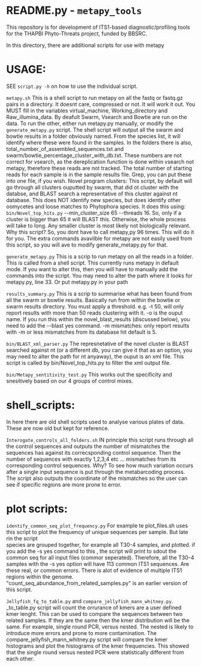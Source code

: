 # README.py - `metapy_tools`
This repository is for development of ITS1-based diagnostic/profiling tools for the THAPBI Phyto-Threats project, funded by BBSRC.

In this directory, there are additional scripts for use with metapy

# USAGE:

SEE ``script.py -h`` on how to use the individual script.

``metapy.sh``   This is a shell script to run metapy on all the fastq or fastq.gz pairs in a directory. It doesnt care, compressed or not. It will work it out. 
You MUST fill in the variables virtual_machine, Working_directory and Raw_illumina_data. 
By deafult Swarm, Vsearch and Bowtie are run on the data. To run the other, either run metapy.py manually, or modify the ``generate_metapy.py`` script. The shell script will
output all the swarm and bowtie results in a folder obviously named. From the species list, it will identify where these were found in the samples. In the folders there is also,
total_number_of_assembled_sequences.txt and swarm/bowtie_percentage_cluster_with_db.txt. These numbers are not correct for vsearch, as the dereplication function
is done within vsearch not metapy, therefore these reads are not tracked. 
The total number of starting reads for each sample is in the sample results file. Grep, you can put these into one file, if you wish. 
Novel program clusters: This script, by default will go through all clusters ouputted by swarm, that did ot cluster with the databse, and BLAST search a representative of this cluster 
against nt database. This does NOT identify new species, but does identify other oomycetes and loose matches to Phytophora species. It does this using:
``bin/Novel_top_hits.py``  --min_cluster_size 65 --threads 16. So, only if a cluster is bigger than 65 it will BLAST this. Otherwise, the whole process will take to long.
Any smaller cluster is most likely not biologically relevant. Why this script? So, you dont have to call metapy,py 96 times. This will do it for you. The extra commands 
avavilble for metapy are not easily used from this script, so you will ave to modify generate_metapy.py for that. 


``generate_metapy.py``   This is a scrip to run metapy on all the reads in a folder. This is called from a shell script. 
This currently runs metapy in default mode. If you want to alter this, then you will have to manually add the commands into the
script. You may need to alter the path where it looks for metapy.py, line 33. Or put metapy.py in your path


``results_summary.py``  This is a scrip to summarise what has been found from all the swarm or bowtie results. Basically run from within the bowtie or swarm results 
directory. You must apply a threshold. e.g. -t 50, will only report results with more than 50 reads clustering with it. -o is the ouput name. If you run this within 
the novel_blast_results (discussed below), you need to add the --blast yes command. -m mismatches: only report results with -m or less mismatches from its database hit 
default is 5. 

``bin/BLAST_xml_parser.py``   The represnetative of the novel cluster is BLAST searched against nt (or a different db, you can give it that as an option, you may need to alter 
the path for nt anyaway), the ouput is an xml file. This script is called by bin/Novel_top_hits.py to filter the xml output file. 

``bin/Metapy_sentitivity_test.py``  This works out the specificity and snesitively based on our 4 groups of control mixes. 


shell_scripts:
==============
In here there are old shell scripts used to analyse various plates of data. These are now old but kept for reference. 

``Interogate_controls_all_folders.sh``   IN principle this script runs through all the control sequences and outputs the number of mismatches the sequences has against 
its correcsponding control sequence. Then the number of sequences with exactly 1,2,3,4 etc ... mismatches from its corresponding control sequences. Why? To see how 
much variation occurs after a single input sequence is put through the metabarcoding process. The script also outputs the coordinate of the mismatches so the user 
can see if specific regions are more prone to error. 

plot scripts:
=============
``identify_common_seq_plot_frequency.py``  For example te plot_files.sh uses this script to plot the frequency of unique sequences per sample. But late rin the script  
species are grouped together, for example all T30-4 samples, and plotted. if you add the -s yes command to this , the script will print to sdout the common seq for 
all input files (commor seperated). Therefore, all the T30-4 samples with the -s yes option will have 113 common ITS1 sequences. Are these real, or common errors. There is 
alot of evidence of multiple ITS1 regions within the genome.  "count_seq_abundance_from_related_samples.py" is an earlier version of this script. 

``Jellyfish_fq_to_table.py``  and  ``compare_jellyfish_mann_whitney.py``. _to_table.py script will count the orrurance of kmers are a user defined kmer lenght. This can be used 
to compare the sequences between two related samples. If they are the same then the kmer distribution will be the same. For example, single round PCR, versus nested. 
The nested is likely to introduce more errors and prone to more contamination. The compare_jellyfish_mann_whitney.py script will compare the kmer histograms and plot the histograms of the 
kmer frequencies. This showed that the single round versus nested PCR were statistically different from each other. 

